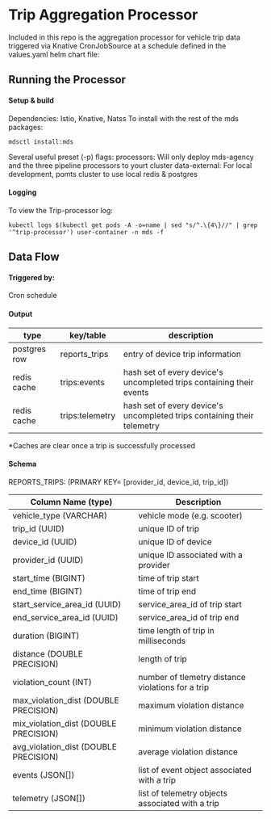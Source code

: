 # Trip Aggregation Processor
Included in this repo is the aggregation processor for vehicle trip data triggered via Knative CronJobSource at a schedule defined in the values.yaml helm chart file:

## Running the Processor
#### Setup & build
Dependencies: Istio, Knative, Natss
To install with the rest of the mds packages:
```
mdsctl install:mds
```
Several useful preset (-p) flags:
	processors: Will only deploy mds-agency and the three pipeline processors to yourt cluster
	data-external: For local development, pomts cluster to use local redis & postgres

#### Logging
To view the Trip-processor log:
```
kubectl logs $(kubectl get pods -A -o=name | sed "s/^.\{4\}//" | grep '^trip-processor') user-container -n mds -f
```

## Data Flow
#### Triggered by:
Cron schedule

#### Output
| type | key/table | description |
|------|-----|-------------|
| postgres row | reports_trips | entry of device trip information |
| redis cache | trips:events | hash set of every device's uncompleted trips containing their events |
| redis cache | trips:telemetry | hash set of every device's uncompleted trips containing their telemetry |
*Caches are clear once a trip is successfully processed 

#### Schema
REPORTS_TRIPS:
(PRIMARY KEY= [provider_id, device_id, trip_id])

| Column Name (type) | Description |
| ------ | ------ |
| vehicle_type (VARCHAR) | vehicle mode (e.g. scooter) |
| trip_id (UUID) | unique ID of trip |
| device_id (UUID) | unique ID of device |
| provider_id (UUID) | unique ID associated with a provider |
| start_time (BIGINT) | time of trip start | 
| end_time (BIGINT) | time of trip end |
| start_service_area_id (UUID) | service_area_id of trip start |
| end_service_area_id (UUID) | service_area_id of trip end |
| duration (BIGINT) | time length of trip in milliseconds |
| distance (DOUBLE PRECISION) | length of trip |
| violation_count (INT) | number of tlemetry distance violations for a trip |
| max_violation_dist (DOUBLE PRECISION) | maximum violation distance |
| mix_violation_dist (DOUBLE PRECISION) | minimum violation distance |
| avg_violation_dist (DOUBLE PRECISION) | average violation distance |
| events (JSON[]) | list of event object associated with a trip |
| telemetry (JSON[]) | list of telemetry objects associated with a trip | 


    


